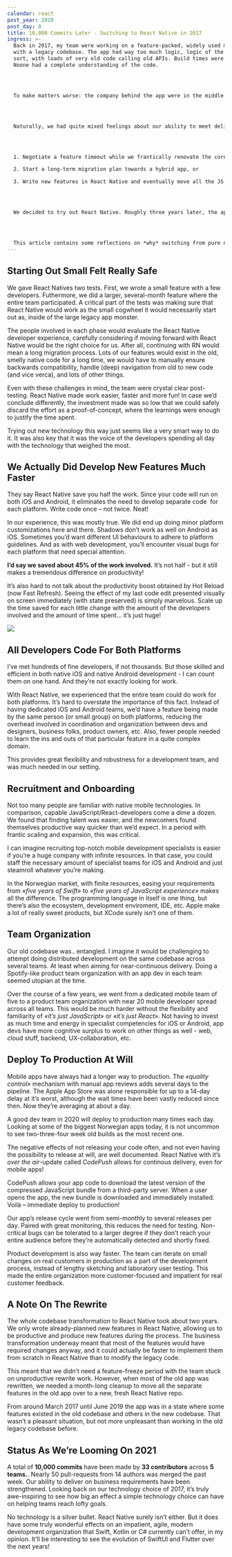 ```yaml
---
calendar: react
post_year: 2020
post_day: 8
title: 10,000 Commits Later - Switching to React Native in 2017
ingress: >-
  Back in 2017, my team were working on a feature-packed, widely used mobile app
  with a legacy codebase. The app had way too much logic, logic of the complex
  sort, with loads of very old code calling old APIs. Build times were terrible.
  Noone had a complete understanding of the code. 




  To make matters worse: the company behind the app were in the middle of a perfect storm. The business was being changed by regulation. The core business idea were changing. This meant large changes coming to the digital side, including the app.




  Naturally, we had quite mixed feelings about our ability to meet delivery expectations from the business side, given the bad state of the app codebase. We were at a crossroads, and felt we had to pick one of the following:




  1. Negotiate a feature timeout while we frantically renovate the core code, or

  2. Start a long-term migration plan towards a hybrid app, or

  3. Write new features in React Native and eventually move all the JS code over to a new app shell




  We decided to try out React Native. Roughly three years later, the app is now 100% JavaScript. The big business transformation has come a long way, and I’ve experienced that React Native as a technology has played a key role in that success.




  This article contains some reflections on *why* switching from pure native technologies to React Native worked so well for us.
---
```

## Starting Out Small Felt Really Safe



We gave React Natives two tests. First, we wrote a small feature with a few developers. Futhermore, we did a larger, several-month feature where the entire team participated. A critical part of the tests was making sure that React Native would work as the small cogwheel it would necessarily start out as, inside of the large legacy app monster.



The people involved in each phase would evaluate the React Native developer experience, carefully considering if moving forward with React Native would be the right choice for us. After all, continuing with RN would mean a long migration process. Lots of our features would exist in the old, smelly native code for a long time, we would have to manually ensure backwards compatibility, handle (deep) navigation from old to new code (and vice verca), and lots of other things.



Even with these challenges in mind, the team were crystal clear post-testing. React Native made work easier, faster and more fun! In case we’d conclude differently, the investment made was so low that we could safely discard the effort as a proof-of-concept, where the learnings were enough to justify the time spent.



Trying out new technology this way just seems like a very smart way to do it. It was also key that it was the voice of the developers spending all day with the technology that weighed the most.



## We Actually Did Develop New Features Much Faster



They say React Native save you half the work. Since your code will run on both iOS and Android, it eliminates the need to develop separate code  for each platform. Write code once – not twice. Neat!



In our experience, this was mostly true. We did end up doing minor platform customizations here and there. Shadows don’t work as well on Android as iOS. Sometimes you’d want different UI behaviours to adhere to platform guidelines. And as with web development, you’ll encounter visual bugs for each platform that need special attention.



**I’d say we saved about 45% of the work involved.** It’s not half - but it still makes a tremendous difference on productivity!



It’s also hard to not talk about the productivity boost obtained by Hot Reload (now Fast Refresh). Seeing the effect of my last code edit presented visually on screen immediately (with state preserved) is simply marvelous. Scale up the time saved for each little change with the amount of the developers involved and the amount of time spent… it’s just huge!



![](https://microsoft.github.io/react-native-windows/blog/assets/fastrefresh.gif)



## All Developers Code For Both Platforms



I’ve met hundreds of fine developers, if not thousands. But those skilled and efficient in both native iOS and native Android development - I can count them on one hand. And they’re not exactly looking for work.



With React Native, we experienced that the entire team could do work for both platforms. It’s hard to overstate the importance of this fact. Instead of having dedicated iOS and Android teams, we’d have a feature being made by the same person (or small group) on both platforms, reducing the overhead involved in coordination and organization between devs and designers, business folks, product owners, etc. Also, fewer people needed to learn the ins and outs of that particular feature in a quite complex domain.



This provides great flexibility and robustness for a development team, and was much needed in our setting.

## Recruitment and Onboarding



Not too many people are familiar with native mobile technologies. In comparison, capable JavaScript/React-developers come a dime a dozen. We found that finding talent was easier, and the newcomers found themselves productive way quicker than we’d expect. In a period with frantic scaling and expansion, this was critical. 



I can imagine recruiting top-notch mobile development specialists is easier if you’re a huge company with infinite resources. In that case, you could staff the necessary amount of specialist teams for iOS and Android and just steamroll whatever you’re making. 



In the Norwegian market, with finite resources, easing your requirements from *«five years of Swift»* to *«five years of JavaScript experience»* makes all the difference. The programming language in itself is one thing, but there’s also the ecosystem, development enviroment, IDE, etc. Apple make a lot of really sweet products, but XCode surely isn’t one of them.



## Team Organization

Our old codebase was.. entangled. I imagine it would be challenging to attempt doing distributed development on the same codebase across several teams. At least when aiming for near-continuous delivery. Doing a Spotify-like product team organization with an app dev in each team seemed utopian at the time.



Over the course of a few years, we went from a dedicated mobile team of five to a product team organization with near 20 mobile developer spread across all teams. This would be much harder without the flexibility and familiarity of *«it’s just JavaScript»* or *«it´s just React»*. Not having to invest as much time and energy in specialist competencies for iOS or Android, app devs have more cognitive surplus to work on other things as well - web, cloud stuff, backend, UX-collaboration, etc.



## Deploy To Production At Will



Mobile apps have always had a longer way to production. The *«quality control»* mechanism with manual app reviews adds several days to the pipeline. The Apple App Store was alone responsible for up to a 14-day delay at it’s worst, although the wait times have been vastly reduced since then. Now they’re averaging at about a day.



A good dev team in 2020 will deploy to production many times each day. Looking at some of the biggest Norwegian apps today, it is not uncommon to see two-three-four week old builds as the most recent one. 



The negative effects of not releasing your code often, and not even having the possibility to release at will, are well documented. React Native with it’s *over the air*-update called *CodePush* allows for continous delivery, even for mobile apps! 



CodePush allows your app code to download the latest version of the compressed JavaScript bundle from a third-party server. When a user opens the app, the new bundle is downloaded and immediately installed. Voilà – immediate deploy to production!



Our app’s release cycle went from semi-monthly to several releases per day. Paired with great monitoring, this reduces the need for testing. Non-critical bugs can be tolerated to a larger degree if they don’t reach your entire audience before they’re automatically detected and shortly fixed. 



Product development is also way faster. The team can iterate on small changes on real customers in production as a part of the development process, instead of lengthy sketching and laboratory user testing. This made the entire organization more customer-focused and impatient for real customer feedback.



## A Note On The Rewrite



The whole codebase transformation to React Native took about two years. We only wrote already-planned new features in React Native, allowing us to be productive and produce new features during the process. The business transformation underway meant that most of the features would have required changes anyway, and it could actually be faster to implement them from scratch in React Native than to modify the legacy code. 



This meant that we didn’t need a feature-freeze period with the team stuck on unproductive rewrite work. However, when most of the old app was rewritten, we needed a month-long cleanup to move all the separate features in the old app over to a new, fresh React Native repo. 



From around March 2017 until June 2019 the app was in a state where some features existed in the old codebase and others in the new codebase. That wasn’t a pleasant situation, but not more unpleasant than working in the old legacy codebase before.



## Status As We’re Looming On 2021



A total of **10,000 commits** have been made by **33 contributors** across **5 teams.**. Nearly 50 pull-requests from 14 authors was merged the past week. Our ability to deliver on business requirements have been strengthened. Looking back on our technology choice of 2017, it’s truly awe-inspiring to see how big an effect a simple technology choice can have on helping teams reach lofty goals.



No technology is a silver bullet. React Native surely isn’t either. But it does have some truly wonderful effects on an impatient, agile, modern development organization that Swift, Kotlin or C# currently can’t offer, in my opinion. It’ll be interesting to see the evolution of SwiftUI and Flutter over the next years!